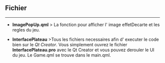 ## Fichier 
---
* **ImagePopUp.qml**  > La fonction pour afficher l' image effetDecarte et les regles du jeu. 
                        
* **InterfacePlateau** >Tous les fichiers necessaires afin d' executer le code bien sur le _Qt Creator_. Vous simplement ouvrez le fichier **InterfacePlateau.pro** avec le Qt Creator et vous pouvez derouler le UI du jeu. Le Game.qml se trouve dans le main.qml.
